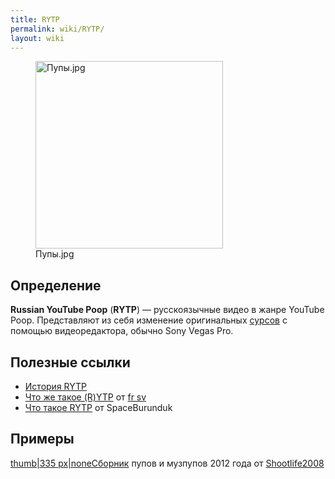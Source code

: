 ```yaml
---
title: RYTP
permalink: wiki/RYTP/
layout: wiki
---
```


<figure>
<img src="Пупы.jpg" title="Пупы.jpg" width="300" height="300" alt="Пупы.jpg" /><figcaption aria-hidden="true">Пупы.jpg</figcaption>
</figure>

## Определение

**Russian YouTube Poop** (**RYTP**) — русскоязычные видео в жанре
YouTube Poop. Представляют из себя изменение
оригинальных [сурсов](http://ru.ruspoop.wikia.com/wiki/%D0%A2%D0%B5%D1%80%D0%BC%D0%B8%D0%BD%D1%8B) с
помощью видеоредактора, обычно Sony Vegas Pro.

## Полезные ссылки

-   [История RYTP](История_RYTP "wikilink")
-   [Что же такое
    (R)YTP](https://www.youtube.com/watch?v=P2250CFWUto) от [fr
    sv](fr_sv "wikilink")
-   [Что такое RYTP](https://youtu.be/OVX8VPU2t-8) от SpaceBurunduk

## Примеры

[thumb\|335 px\|noneСборник](Файл:Сборник_ПУПов "wikilink") пупов и
музпупов 2012 года
от [Shootlife2008](http://ru.ruspoop.wikia.com/wiki/Shootlife2008)
